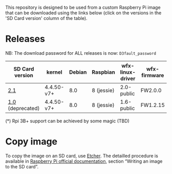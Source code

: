 This repository is designed to be used from a custom Raspberry Pi image that can be downloaded using the links below (click on the versions in the 'SD Card version' column of the table).


Releases
========

NB: The download password for ALL releases is now: `D3fault_password`


| SD Card version | kernel     | Debian | Raspbian   | wfx-linux-driver | wfx-firmware | wfx-linux-tools | RPi 2B  | RPi 3B | RPi 3B+ |
|-----------------|------------|--------|------------|------------------|--------------|-----------------|-------- |--------|---------|
| [2.1](https://webftp.silabs.com/download?domain=silabs.com&id=063a89e1b8b346be901fcce7b2978ded-7be97ccde747472583d37176e11cf136)                           | 4.4.50-v7+ | 8.0    | 8 (jessie) | 2.0-public       | FW2.0.0      | 2.1             | yes     | yes    | no (*)  | 
| [1.0](https://webftp.silabs.com/download?domain=silabs.com&id=92a1439336474a1783398737dd38d86d-27e4863b12ca42b4aa0268188a29e1ae) (deprecated)      | 4.4.50-v7+ | 8.0    | 8 (jessie) | 1.6-public       | FW1.2.15     | 1.0             | yes     | yes    | no (*)  | 
 
(*) Rpi 3B+ support can be achieved by some magic (TBD)


Copy image
==========

To copy the image on an SD card, use [Etcher](https://etcher.io/).
The detailled procedure is available in [Raspberry Pi official documentation](https://www.raspberrypi.org/documentation/installation/installing-images/README.md), section “Writing an image to the SD card”.
